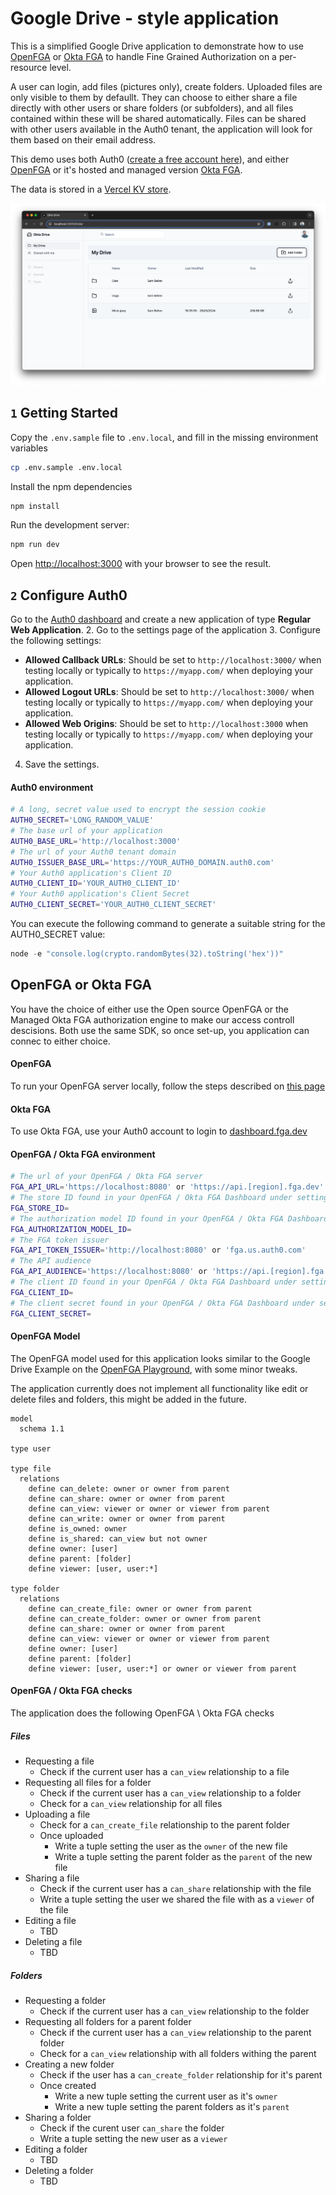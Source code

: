 # Google Drive - style application
This is a simplified Google Drive application to demonstrate how to use [OpenFGA](https://openfga.dev) or [Okta FGA](https://fga.dev) to handle Fine Grained Authorization on a per-resource level.

A user can login, add files (pictures only), create folders. Uploaded files are only visible to them by defaullt. They can choose to either share a file directly with other users or share folders (or subfolders), and all files contained within these will be shared automatically. Files can be shared with other users available in the Auth0 tenant, the application will look for them based on their email address.

This demo uses both Auth0 ([create a free account here](https://auth0.com)), and either [OpenFGA](https://openfga.dev) or it's hosted and managed version [Okta FGA](https://fga.dev).

The data is stored in a [Vercel KV store](https://vercel.com/docs/storage/vercel-kv).

![A preview of the demo application showing a Google Drive Style interface](./preview.png)

## `1` Getting Started

Copy the `.env.sample` file to `.env.local`, and fill in the missing environment variables

```bash
cp .env.sample .env.local
```

Install the npm dependencies

```bash
npm install
```

Run the development server:

```bash
npm run dev
```

Open [http://localhost:3000](http://localhost:3000) with your browser to see the result.

## `2` Configure Auth0
Go to the [Auth0 dashboard](https://manage.auth0.com/) and create a new application of type **Regular Web Application**.
2. Go to the settings page of the application
3. Configure the following settings:
   - **Allowed Callback URLs**: Should be set to `http://localhost:3000/` when testing locally or typically to `https://myapp.com/` when deploying your application.
   - **Allowed Logout URLs**: Should be set to `http://localhost:3000/` when testing locally or typically to `https://myapp.com/` when deploying your application.
   - **Allowed Web Origins**: Should be set to `http://localhost:3000` when testing locally or typically to `https://myapp.com/` when deploying your application.
4. Save the settings.

#### Auth0 environment
```bash
# A long, secret value used to encrypt the session cookie
AUTH0_SECRET='LONG_RANDOM_VALUE'
# The base url of your application
AUTH0_BASE_URL='http://localhost:3000'
# The url of your Auth0 tenant domain
AUTH0_ISSUER_BASE_URL='https://YOUR_AUTH0_DOMAIN.auth0.com'
# Your Auth0 application's Client ID
AUTH0_CLIENT_ID='YOUR_AUTH0_CLIENT_ID'
# Your Auth0 application's Client Secret
AUTH0_CLIENT_SECRET='YOUR_AUTH0_CLIENT_SECRET'
```

You can execute the following command to generate a suitable string for the AUTH0_SECRET value:

```javascript
node -e "console.log(crypto.randomBytes(32).toString('hex'))"
```

## OpenFGA or Okta FGA
You have the choice of either use the Open source OpenFGA or the Managed Okta FGA authorization engine to make our access controll descisions. Both use the same SDK, so once set-up, you application can connec to either choice.

#### OpenFGA
To run your OpenFGA server locally, follow the steps described on [this page](https://openfga.dev/docs/getting-started/setup-openfga/overview)

#### Okta FGA
To use Okta FGA, use your Auth0 account to login to [dashboard.fga.dev](https://dashboard.fga.dev/)

#### OpenFGA / Okta FGA environment
```bash
# The url of your OpenFGA / Okta FGA server
FGA_API_URL='https://localhost:8080' or 'https://api.[region].fga.dev'
# The store ID found in your OpenFGA / Okta FGA Dashboard under settings
FGA_STORE_ID=
# The authorization model ID found in your OpenFGA / Okta FGA Dashboard under settings. This model ID changes with each change to the model
FGA_AUTHORIZATION_MODEL_ID=
# The FGA token issuer
FGA_API_TOKEN_ISSUER='http://localhost:8080' or 'fga.us.auth0.com'
# The API audience
FGA_API_AUDIENCE='https://localhost:8080' or 'https://api.[region].fga.dev'
# The client ID found in your OpenFGA / Okta FGA Dashboard under settings
FGA_CLIENT_ID=
# The client secret found in your OpenFGA / Okta FGA Dashboard under settings
FGA_CLIENT_SECRET=
```

#### OpenFGA Model
The OpenFGA model used for this application looks similar to the Google Drive Example on the [OpenFGA Playground](https://openfga.dev/docs/getting-started/setup-openfga/playground), with some minor tweaks.

The application currently does not implement all functionality like edit or delete files and folders, this might be added in the future.

```
model
  schema 1.1

type user

type file
  relations
    define can_delete: owner or owner from parent
    define can_share: owner or owner from parent
    define can_view: viewer or owner or viewer from parent
    define can_write: owner or owner from parent
    define is_owned: owner
    define is_shared: can_view but not owner
    define owner: [user]
    define parent: [folder]
    define viewer: [user, user:*]

type folder
  relations
    define can_create_file: owner or owner from parent
    define can_create_folder: owner or owner from parent
    define can_share: owner or owner from parent
    define can_view: viewer or owner or viewer from parent
    define owner: [user]
    define parent: [folder]
    define viewer: [user, user:*] or owner or viewer from parent
```

#### OpenFGA / Okta FGA checks
The application does the following OpenFGA \ Okta FGA checks

##### Files

- Requesting a file
  - Check if the current user has a `can_view` relationship to a file
- Requesting all files for a folder
  - Check if the current user has a `can_view` relationship to a folder
  - Check for a `can_view` relationship for all files
- Uploading a file
  - Check for a `can_create_file` relationship to the parent folder
  - Once uploaded
    - Write a tuple setting the user as the `owner` of the new file
    - Write a tuple setting the parent folder as the `parent` of the new file
- Sharing a file
  - Check if the current user has a `can_share` relationship with the file
  - Write a tuple setting the user we shared the file with as a `viewer` of the file
- Editing a file
  - TBD
- Deleting a file
  - TBD

##### Folders

- Requesting a folder
  - Check if the current user has a `can_view` relationship to the folder
- Requesting all folders for a parent folder
  - Check if the current user has a `can_view` relationship to the parent folder
  - Check for a `can_view` relationship with all folders withing the parent
- Creating a new folder
  - Check if the user has a `can_create_folder` relationship for it's parent
  - Once created
    - Write a new tuple setting the current user as it's `owner`
    - Write a new tuple setting the parent folders as it's `parent`
- Sharing a folder
  - Check if the curent user `can_share` the folder
  - Write a tuple setting the new user as a `viewer`
- Editing a folder
  - TBD
- Deleting a folder
  - TBD
